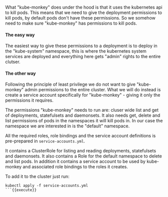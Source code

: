 What "kube-monkey" does under the hood is that it uses the kubernetes api to kill pods. This means that we need to give the deployment permissions to kill pods, by default pods don't have these permissions. So we somehow need to make sure "kube-monkey" has permissions to kill pods.

#### The easy way
The easiest way to give these permissions to a deployment is to deploy in the "kube-system" namespace, this is where the kubernetes system services are deployed and everything here gets "admin" rights to the entire clutser.

#### The other way
Following the principle of least privilege we do not want to give "kube-monkey" admin permissions to the entire cluster. What we will do instead is create a service account specifically for "kube-monkey" - giving it only the permissions it requires.

The permissions "kube-monkey" needs to run are: cluser wide list and get of deployments, statefulsets and daemonsets. It also needs get, delete and list permissions of pods in the namespaces it will kill pods in. In our case the namespace we are interested in is the "default" namespace.

All the required roles, role bindings and the service account definitions is pre-prepared in `service-accounts.yml`.

It contains a ClusterRole for listing and reading deployments, statefulsets and daemonsets. It also contains a Role for the default namespace to delete and list pods. In addition it contains a service account to be used by kube-monkey and associated role bindings to the roles it creates.

To add it to the cluster just run:
```
kubectl apply -f service-accounts.yml
```{{execute}}


